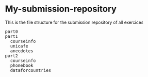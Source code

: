 # My-submission-repository

This is the file structure for the submission repository of all exercices

<pre>
part0
part1
  courseinfo
  unicafe
  anecdotes
part2
  courseinfo  
  phonebook
  dataforcountries
</pre>
